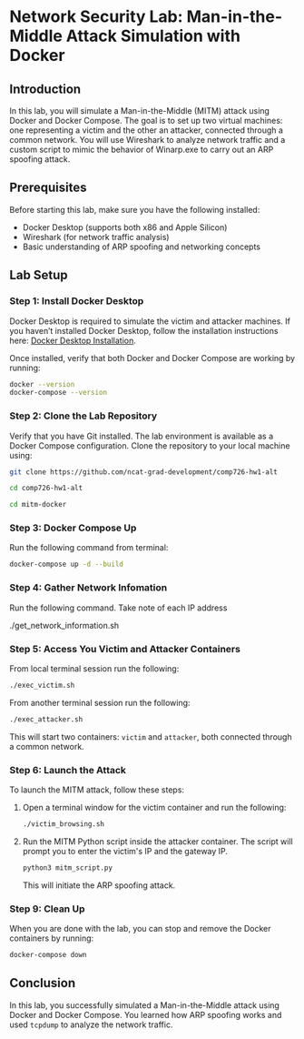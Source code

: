 

# Network Security Lab: Man-in-the-Middle Attack Simulation with Docker

## Introduction
In this lab, you will simulate a Man-in-the-Middle (MITM) attack using Docker and Docker Compose. The goal is to set up two virtual machines: one representing a victim and the other an attacker, connected through a common network. You will use Wireshark to analyze network traffic and a custom script to mimic the behavior of Winarp.exe to carry out an ARP spoofing attack.

## Prerequisites
Before starting this lab, make sure you have the following installed:
- Docker Desktop (supports both x86 and Apple Silicon)
- Wireshark (for network traffic analysis)
- Basic understanding of ARP spoofing and networking concepts

## Lab Setup

### Step 1: Install Docker Desktop
Docker Desktop is required to simulate the victim and attacker machines. If you haven’t installed Docker Desktop, follow the installation instructions here: [Docker Desktop Installation](https://docs.docker.com/desktop/).

Once installed, verify that both Docker and Docker Compose are working by running:


```bash
docker --version
docker-compose --version
```

### Step 2: Clone the Lab Repository
Verify that you have Git installed.
The lab environment is available as a Docker Compose configuration. Clone the repository to your local machine using:

```bash
git clone https://github.com/ncat-grad-development/comp726-hw1-alt
```

```bash
cd comp726-hw1-alt
```
```bash
cd mitm-docker
```

### Step 3: Docker Compose Up
Run the following command from terminal:
```bash
docker-compose up -d --build
```

### Step 4: Gather Network Infomation
Run the following command. Take note of each IP address

./get_network_information.sh


### Step 5: Access You Victim and Attacker Containers
From local terminal session run the following:
```bash
./exec_victim.sh
```
From another terminal session run the following:
```bash
./exec_attacker.sh
```


This will start two containers: `victim` and `attacker`, both connected through a common network.

### Step 6: Launch the Attack
To launch the MITM attack, follow these steps:

1. Open a terminal window for the victim container and run the following:
   ```bash
   ./victim_browsing.sh
   ```

2. Run the MITM Python script inside the attacker container. The script will prompt you to enter the victim's IP and the gateway IP.

   
   ```bash
   python3 mitm_script.py
   ```


   This will initiate the ARP spoofing attack.



### Step 9: Clean Up
When you are done with the lab, you can stop and remove the Docker containers by running:

```bash
docker-compose down
```

## Conclusion
In this lab, you successfully simulated a Man-in-the-Middle attack using Docker and Docker Compose. You learned how ARP spoofing works and used `tcpdump` to analyze the network traffic.

